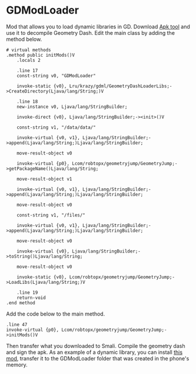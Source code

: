 # GDModLoader
Mod that allows you to load dynamic libraries in GD.
Download [Apk tool](https://ibotpeaches.github.io/Apktool/) and use it to decompile Geometry Dash.
Edit the main class by adding the method below.

```
# virtual methods
.method public initMods()V
    .locals 2

    .line 17
    const-string v0, "GDModLoader"

    invoke-static {v0}, Lru/krazy/gdml/GeometryDashLoaderLibs;->CreateDirectory(Ljava/lang/String;)V

    .line 18
    new-instance v0, Ljava/lang/StringBuilder;

    invoke-direct {v0}, Ljava/lang/StringBuilder;-><init>()V

    const-string v1, "/data/data/"

    invoke-virtual {v0, v1}, Ljava/lang/StringBuilder;->append(Ljava/lang/String;)Ljava/lang/StringBuilder;

    move-result-object v0

    invoke-virtual {p0}, Lcom/robtopx/geometryjump/GeometryJump;->getPackageName()Ljava/lang/String;

    move-result-object v1

    invoke-virtual {v0, v1}, Ljava/lang/StringBuilder;->append(Ljava/lang/String;)Ljava/lang/StringBuilder;

    move-result-object v0

    const-string v1, "/files/"

    invoke-virtual {v0, v1}, Ljava/lang/StringBuilder;->append(Ljava/lang/String;)Ljava/lang/StringBuilder;

    move-result-object v0

    invoke-virtual {v0}, Ljava/lang/StringBuilder;->toString()Ljava/lang/String;

    move-result-object v0

    invoke-static {v0}, Lcom/robtopx/geometryjump/GeometryJump;->LoadLibs(Ljava/lang/String;)V

    .line 19
    return-void
.end method
```

Add the code below to the main method.

```
.line 47
invoke-virtual {p0}, Lcom/robtopx/geometryjump/GeometryJump;->initMods()V
```

Then transfer what you downloaded to Smali. Compile the geometry dash and sign the apk.
As an example of a dynamic library, you can install [this mod](https://github.com/FlairyDash/rgb-icons-mod), transfer it to the GDModLoader folder that was created in the phone's memory.
